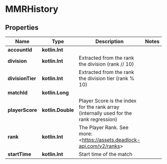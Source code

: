 
# MMRHistory

## Properties
| Name | Type | Description | Notes |
| ------------ | ------------- | ------------- | ------------- |
| **accountId** | **kotlin.Int** |  |  |
| **division** | **kotlin.Int** | Extracted from the rank the division (rank // 10) |  |
| **divisionTier** | **kotlin.Int** | Extracted from the rank the division tier (rank % 10) |  |
| **matchId** | **kotlin.Long** |  |  |
| **playerScore** | **kotlin.Double** | Player Score is the index for the rank array (internally used for the rank regression) |  |
| **rank** | **kotlin.Int** | The Player Rank. See more: &lt;https://assets.deadlock-api.com/v2/ranks&gt; |  |
| **startTime** | **kotlin.Int** | Start time of the match |  |



